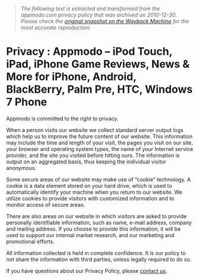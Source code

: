> *The following text is extracted and transformed from the appmodo.com privacy policy that was archived on 2010-12-30. Please check the [original snapshot on the Wayback Machine](https://web.archive.org/web/20101230004821id_/http%3A//appmodo.com/privacy) for the most accurate reproduction.*

# Privacy : Appmodo – iPod Touch, iPad, iPhone Game Reviews, News & More for iPhone, Android, BlackBerry, Palm Pre, HTC, Windows 7 Phone

Appmodo is committed to the right to privacy.

When a person visits our website we collect standard server output logs which help us to improve the future content of our website. This information may include the time and length of your visit, the pages you visit on our site, your browser and operating system types, the name of your Internet service provider, and the site you visited before hitting ours. The information is output on an aggregated basis, thus keeping the individual visitor anonymous.

Some secure areas of our website may make use of “cookie” technology. A cookie is a data element stored on your hard drive, which is used to automatically identify your machine when you return to our website. We utilize cookies to provide visitors with customized information and to monitor access of secure areas.

There are also areas on our website in which visitors are asked to provide personally identifiable information, such as name, e-mail address, company and mailing address. If you choose to provide this information, it will be used to support our internal market research, and our marketing and promotional efforts.

All information collected is held in complete confidence. It is our policy to not share the information with third parties, unless legally required to do so.

If you have questions about our Privacy Policy, please [contact us](https://web.archive.org/contact/).
